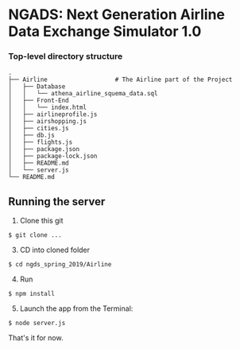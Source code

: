 
# NGADS: Next Generation Airline Data Exchange Simulator 1.0

### Top-level directory structure
    .
    ├── Airline                   # The Airline part of the Project
    │   ├── Database
    │   │   └── athena_airline_squema_data.sql
    │   ├── Front-End
    │   │   └── index.html
    │   ├── airlineprofile.js
    │   ├── airshopping.js
    │   ├── cities.js
    │   ├── db.js
    │   ├── flights.js
    │   ├── package.json
    │   ├── package-lock.json
    │   ├── README.md
    │   └── server.js
    └── README.md
    
## Running the server

1) Clone this git
```
$ git clone ...
```
3) CD into cloned folder
```
$ cd ngds_spring_2019/Airline
```
4) Run
```
$ npm install
```
5) Launch the app from the Terminal:
```
$ node server.js
```
That's it for now.
